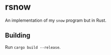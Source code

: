# rsnow
An implementation of my `snow` program but in Rust.

## Building
Run `cargo build --release`.
